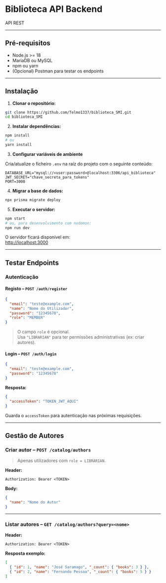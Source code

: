 # Biblioteca API Backend

API REST 

---

## Pré-requisitos

- Node.js >= 18  
- MariaDB ou MySQL  
- npm ou yarn  
- (Opcional) Postman para testar os endpoints

---

## Instalação

1. **Clonar o repositório:**

```bash
git clone https://github.com/Telmo1337/biblioteca_SMI.git
cd biblioteca_SMI
```

2. **Instalar dependências:**

```bash
npm install
# ou
yarn install
```

3. **Configurar variáveis de ambiente**

Cria/atualize o ficheiro `.env` na raíz do projeto com o seguinte conteúdo:

```env
DATABASE_URL="mysql://<user:password>@localhost:3306/api_biblioteca"
JWT_SECRET="chave_secreta_para_tokens"
PORT=3000
```

4. **Migrar a base de dados:**

```bash
npx prisma migrate deploy
```

5. **Executar o servidor:**

```bash
npm start
# ou, para desenvolvimento com nodemon:
npm run dev
```

O servidor ficará disponível em:  
 [http://localhost:3000](http://localhost:3000)

---

## Testar Endpoints

### Autenticação

#### Registo – `POST /auth/register`

```json
{
  "email": "teste@example.com",
  "name": "Nome do Utilizador",
  "password": "12345678",
  "role": "MEMBER" 
}
```

> O campo `role` é opcional.  
> Usa `"LIBRARIAN"` para ter permissões administrativas (ex: criar autores).

#### Login – `POST /auth/login`

```json
{
  "email": "teste@example.com",
  "password": "12345678"
}
```

**Resposta:**

```json
{
  "accessToken": "TOKEN_JWT_AQUI"
}
```

Guarda o `accessToken` para autenticação nas próximas requisições.

---

## Gestão de Autores

### Criar autor – `POST /catalog/authors`

> Apenas utilizadores com `role = LIBRARIAN`.

**Header:**
```
Authorization: Bearer <TOKEN>
```

**Body:**
```json
{
  "name": "Nome do Autor"
}
```

---

### Listar autores – `GET /catalog/authors?query=<nome>`

**Header:**
```
Authorization: Bearer <TOKEN>
```

**Resposta exemplo:**
```json
[
  { "id": 1, "name": "José Saramago", "_count": { "books": 3 } },
  { "id": 2, "name": "Fernando Pessoa", "_count": { "books": 5 } }
]
```

